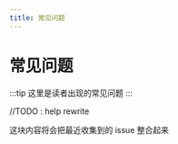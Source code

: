 ```yaml
---
title: 常见问题
---
```


# 常见问题

:::tip
这里是读者出现的常见问题
:::


//TODO : help rewrite

这块内容将会把最近收集到的 issue 整合起来

